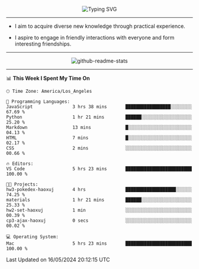 <p align="center">
  <img src="https://readme-typing-svg.demolab.com?font=Fira+Code&weight=500&size=32&duration=2500&pause=1600&center=true&vCenter=true&random=false&width=1024&height=64&lines=Hi+there+%F0%9F%91%8B;I'm+delighted+you+could+make+it+here+%F0%9F%8E%89;I'm+Harry%2C+a+college+student+still+finding+my+way" alt="Typing SVG" />
</p>


---


- I aim to acquire diverse new knowledge through practical experience.

- I aspire to engage in friendly interactions with everyone and form interesting friendships.


---


<p align="center">
  <img src="https://github-readme-stats.vercel.app/api?username=Harry-Jing&show_icons=true" alt="github-readme-stats"/>
</p>


---

<!--START_SECTION:waka-->
📊 **This Week I Spent My Time On** 

```text
🕑︎ Time Zone: America/Los_Angeles

💬 Programming Languages: 
JavaScript               3 hrs 38 mins       █████████████████░░░░░░░░   67.69 % 
Python                   1 hr 21 mins        ██████░░░░░░░░░░░░░░░░░░░   25.20 % 
Markdown                 13 mins             █░░░░░░░░░░░░░░░░░░░░░░░░   04.13 % 
HTML                     7 mins              █░░░░░░░░░░░░░░░░░░░░░░░░   02.17 % 
CSS                      2 mins              ░░░░░░░░░░░░░░░░░░░░░░░░░   00.66 % 

🔥 Editors: 
VS Code                  5 hrs 23 mins       █████████████████████████   100.00 % 

🐱‍💻 Projects: 
hw3-pokedex-haoxuj       4 hrs               ███████████████████░░░░░░   74.25 % 
materials                1 hr 21 mins        ██████░░░░░░░░░░░░░░░░░░░   25.33 % 
hw2-set-haoxuj           1 min               ░░░░░░░░░░░░░░░░░░░░░░░░░   00.39 % 
cp3-ajax-haoxuj          0 secs              ░░░░░░░░░░░░░░░░░░░░░░░░░   00.02 % 

💻 Operating System: 
Mac                      5 hrs 23 mins       █████████████████████████   100.00 % 
```


 Last Updated on 16/05/2024 20:12:15 UTC
<!--END_SECTION:waka-->
